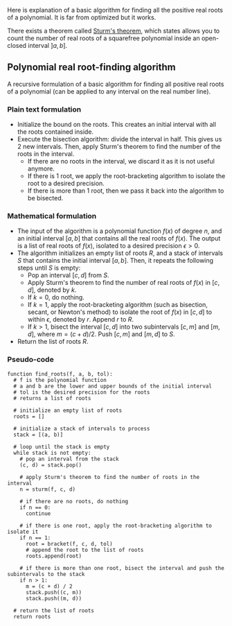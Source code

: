 Here is explanation of a basic algorithm for finding all the positive real roots of a polynomial. It is far from optimized but it works.

There exists a theorem called [Sturm's theorem](https://en.wikipedia.org/wiki/Sturm%27s_theorem), which states allows you to count the number of real roots of a squarefree polynomial inside an open-closed interval $]a,b]$. 

## Polynomial real root-finding algorithm
A recursive formulation of a basic algorithm for finding all positive real roots of a polynomial (can be applied to any interval on the real number line).

### Plain text formulation
- Initialize the bound on the roots. This creates an initial interval with all the roots contained inside.
- Execute the bisection algorithm: divide the interval in half. This gives us 2 new intervals. Then, apply Sturm's theorem to find the number of the roots in the interval.
  - If there are no roots in the interval, we discard it as it is not useful anymore.
  - If there is 1 root, we apply the root-bracketing algorithm to isolate the root to a desired precision.
  - If there is more than 1 root, then we pass it back into the algorithm to be bisected.

### Mathematical formulation
- The input of the algorithm is a polynomial function $f(x)$ of degree $n$, and an initial interval $[a, b]$ that contains all the real roots of $f(x)$. The output is a list of real roots of $f(x)$, isolated to a desired precision $\epsilon > 0$.
- The algorithm initializes an empty list of roots $R$, and a stack of intervals $S$ that contains the initial interval $[a, b]$. Then, it repeats the following steps until $S$ is empty:
  - Pop an interval $[c, d]$ from $S$.
  - Apply Sturm's theorem to find the number of real roots of $f(x)$ in $[c, d]$, denoted by $k$.
  - If $k = 0$, do nothing.
  - If $k = 1$, apply the root-bracketing algorithm (such as bisection, secant, or Newton's method) to isolate the root of $f(x)$ in $[c, d]$ to within $\epsilon$, denoted by $r$. Append $r$ to $R$.
  - If $k > 1$, bisect the interval $[c, d]$ into two subintervals $[c, m]$ and $[m, d]$, where $m = (c + d) / 2$. Push $[c, m]$ and $[m, d]$ to $S$.
- Return the list of roots $R$.

### Pseudo-code
```
function find_roots(f, a, b, tol):
  # f is the polynomial function
  # a and b are the lower and upper bounds of the initial interval
  # tol is the desired precision for the roots
  # returns a list of roots

  # initialize an empty list of roots
  roots = []

  # initialize a stack of intervals to process
  stack = [(a, b)]

  # loop until the stack is empty
  while stack is not empty:
    # pop an interval from the stack
    (c, d) = stack.pop()

    # apply Sturm's theorem to find the number of roots in the interval
    n = sturm(f, c, d)

    # if there are no roots, do nothing
    if n == 0:
      continue

    # if there is one root, apply the root-bracketing algorithm to isolate it
    if n == 1:
      root = bracket(f, c, d, tol)
      # append the root to the list of roots
      roots.append(root)

    # if there is more than one root, bisect the interval and push the subintervals to the stack
    if n > 1:
      m = (c + d) / 2
      stack.push((c, m))
      stack.push((m, d))

  # return the list of roots
  return roots
```